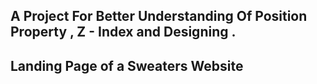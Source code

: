 ## A Project For Better Understanding Of Position Property , Z - Index and Designing .

## Landing Page of a Sweaters Website